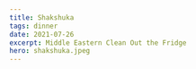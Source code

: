```yaml
---
title: Shakshuka
tags: dinner
date: 2021-07-26
excerpt: Middle Eastern Clean Out the Fridge
hero: shakshuka.jpeg
---
```


<v-row>
<v-col>
<v-img-custom src="shakshuka.jpeg" alt="lamb cauliflower stirfry" class="hero-img"> </v-img-custom>

</v-col>
</v-row>
<v-row>
  <v-col lg="3" sm="12">
    <v-ingredients-list title="Ingredients" file-path=" 2021-07-26/shakshuka.json" json-key="ingredients"> </v-ingredients-list>
  </v-col>
  <v-col lg="9" sm="12">
    <v-instructions-list title="Instructions" file-path=" 2021-07-26/shakshuka.json" json-key="instructions"> </v-instructions-list>
  </v-col>
</v-row>
